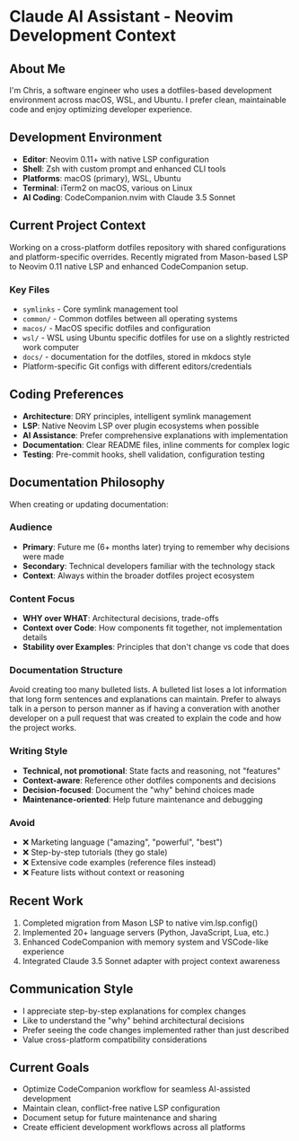 # Claude AI Assistant - Neovim Development Context

## About Me

I'm Chris, a software engineer who uses a dotfiles-based development environment across macOS, WSL, and Ubuntu. I prefer clean, maintainable code and enjoy optimizing developer experience.

## Development Environment

- **Editor**: Neovim 0.11+ with native LSP configuration
- **Shell**: Zsh with custom prompt and enhanced CLI tools
- **Platforms**: macOS (primary), WSL, Ubuntu
- **Terminal**: iTerm2 on macOS, various on Linux
- **AI Coding**: CodeCompanion.nvim with Claude 3.5 Sonnet

## Current Project Context

Working on a cross-platform dotfiles repository with shared configurations and platform-specific overrides. Recently migrated from Mason-based LSP to Neovim 0.11 native LSP and enhanced CodeCompanion setup.

### Key Files

- `symlinks` - Core symlink management tool
- `common/` - Common dotfiles between all operating systems
- `macos/` - MacOS specific dotfiles and configuration
- `wsl/` - WSL using Ubuntu specific dotfiles for use on a slightly restricted work computer
- `docs/` - documentation for the dotfiles, stored in mkdocs style
- Platform-specific Git configs with different editors/credentials

## Coding Preferences

- **Architecture**: DRY principles, intelligent symlink management
- **LSP**: Native Neovim LSP over plugin ecosystems when possible
- **AI Assistance**: Prefer comprehensive explanations with implementation
- **Documentation**: Clear README files, inline comments for complex logic
- **Testing**: Pre-commit hooks, shell validation, configuration testing

## Documentation Philosophy

When creating or updating documentation:

### Audience

- **Primary**: Future me (6+ months later) trying to remember why decisions were made
- **Secondary**: Technical developers familiar with the technology stack
- **Context**: Always within the broader dotfiles project ecosystem

### Content Focus

- **WHY over WHAT**: Architectural decisions, trade-offs
- **Context over Code**: How components fit together, not implementation details
- **Stability over Examples**: Principles that don't change vs code that does

### Documentation Structure

Avoid creating too many bulleted lists.  A bulleted list loses a lot information that long form sentences and explanations can maintain.  Prefer to always talk in a person to person manner as if having a converation with another developer on a pull request that was created to explain the code and how the project works.

### Writing Style

- **Technical, not promotional**: State facts and reasoning, not "features"
- **Context-aware**: Reference other dotfiles components and decisions
- **Decision-focused**: Document the "why" behind choices made
- **Maintenance-oriented**: Help future maintenance and debugging

### Avoid

- ❌ Marketing language ("amazing", "powerful", "best")
- ❌ Step-by-step tutorials (they go stale)
- ❌ Extensive code examples (reference files instead)
- ❌ Feature lists without context or reasoning

## Recent Work

1. Completed migration from Mason LSP to native vim.lsp.config()
2. Implemented 20+ language servers (Python, JavaScript, Lua, etc.)
3. Enhanced CodeCompanion with memory system and VSCode-like experience
4. Integrated Claude 3.5 Sonnet adapter with project context awareness

## Communication Style

- I appreciate step-by-step explanations for complex changes
- Like to understand the "why" behind architectural decisions
- Prefer seeing the code changes implemented rather than just described
- Value cross-platform compatibility considerations

## Current Goals

- Optimize CodeCompanion workflow for seamless AI-assisted development
- Maintain clean, conflict-free native LSP configuration
- Document setup for future maintenance and sharing
- Create efficient development workflows across all platforms
